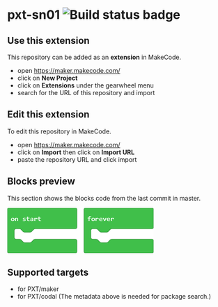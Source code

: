 # pxt-sn01 ![Build status badge](https://github.com/kalbeabbas/pxt-sn02/workflows/MakeCode/badge.svg)



## Use this extension

This repository can be added as an **extension** in MakeCode.

* open https://maker.makecode.com/
* click on **New Project**
* click on **Extensions** under the gearwheel menu
* search for the URL of this repository and import

## Edit this extension

To edit this repository in MakeCode.

* open https://maker.makecode.com/
* click on **Import** then click on **Import URL**
* paste the repository URL and click import

## Blocks preview

This section shows the blocks code from the last commit in master.

![A rendered view of the blocks](https://github.com/kalbeabbas/pxt-sn02/raw/master/.makecode/blocks.png)

## Supported targets

* for PXT/maker
* for PXT/codal
(The metadata above is needed for package search.)

